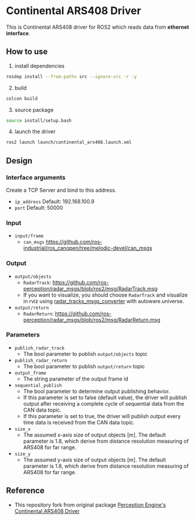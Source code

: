 # Continental ARS408 Driver

This is Continental ARS408 driver for ROS2 which reads data from **ethernet interface**.

## How to use

1. install dependencies

```sh
rosdep install --from-paths src --ignore-src -r -y
```

2. build

```sh
colcon build
```

3. source package

```sh
source install/setup.bash
```

4. launch the driver

```sh
ros2 launch launch/continental_ars408.launch.xml
```

## Design

### Interface arguments

Create a TCP Server and bind to this address.

- `ip_address` Default: 192.168.100.9
- `port` Default: 50000

### Input

- `input/frame`
  - `can_msgs` <https://github.com/ros-industrial/ros_canopen/tree/melodic-devel/can_msgs>

### Output

- `output/objects`
  - `RadarTrack`: <https://github.com/ros-perception/radar_msgs/blob/ros2/msg/RadarTrack.msg>
  - If you want to visualize, you should choose `RadarTrack` and visualize in rviz using [radar_tracks_msgs_converter](https://github.com/autowarefoundation/autoware.universe/tree/main/perception/radar_tracks_msgs_converter) with autoware.universe.
- `output/return`
  - `RadarReturn`: <https://github.com/ros-perception/radar_msgs/blob/ros2/msg/RadarReturn.msg>

### Parameters

- `publish_radar_track`
  - The bool parameter to publish `output/objects` topic
- `publish_radar_return`
  - The bool parameter to publish `output/return` topic
- `output_frame`
  - The string parameter of the output frame id
- `sequential_publish`
  - The bool parameter to determine output publishing behavior.
  - If this parameter is set to false (default value), the driver will publish output after receiving a complete cycle of sequential data from the CAN data topic.
  - If this parameter is set to true, the driver will publish output every time data is received from the CAN data topic.
- `size_x`
  - The assumed x-axis size of output objects [m]. The default parameter is 1.8, which derive from distance resolution measuring of ARS408 for far range.
- `size_y`
  - The assumed y-axis size of output objects [m]. The default parameter is 1.8, which derive from distance resolution measuring of ARS408 for far range.

## Reference

- This repository fork from original package [Perception Engine's Continental ARS408 Driver](https://gitlab.com/perceptionengine/pe-drivers/ars408_ros)
